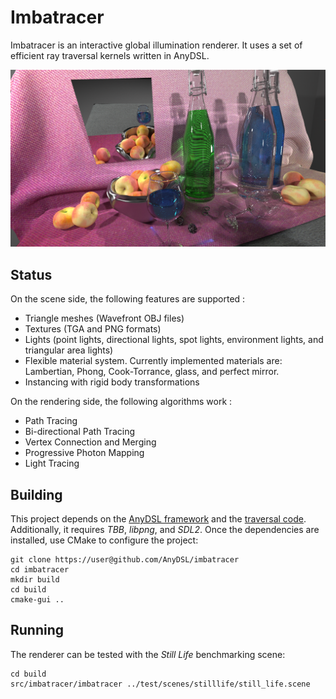 # Imbatracer

Imbatracer is an interactive global illumination renderer. It uses a set of efficient ray traversal kernels written in AnyDSL.

![alt text](test/references/ref_still_life.png)

## Status

On the scene side, the following features are supported :

* Triangle meshes (Wavefront OBJ files)
* Textures (TGA and PNG formats)
* Lights (point lights, directional lights, spot lights, environment lights, and triangular area lights)
* Flexible material system. Currently implemented materials are: Lambertian, Phong, Cook-Torrance, glass, and perfect mirror.
* Instancing with rigid body transformations

On the rendering side, the following algorithms work :

* Path Tracing
* Bi-directional Path Tracing
* Vertex Connection and Merging
* Progressive Photon Mapping
* Light Tracing

## Building

This project depends on the [AnyDSL framework](https://github.com/AnyDSL/anydsl) and the [traversal code](https://github.com/AnyDSL/traversal). Additionally, it requires _TBB_, _libpng_, and _SDL2_.
Once the dependencies are installed, use CMake to configure the project:

    git clone https://user@github.com/AnyDSL/imbatracer
    cd imbatracer
    mkdir build
    cd build
    cmake-gui .. 

## Running

The renderer can be tested with the _Still Life_ benchmarking scene:

    cd build
    src/imbatracer/imbatracer ../test/scenes/stilllife/still_life.scene
